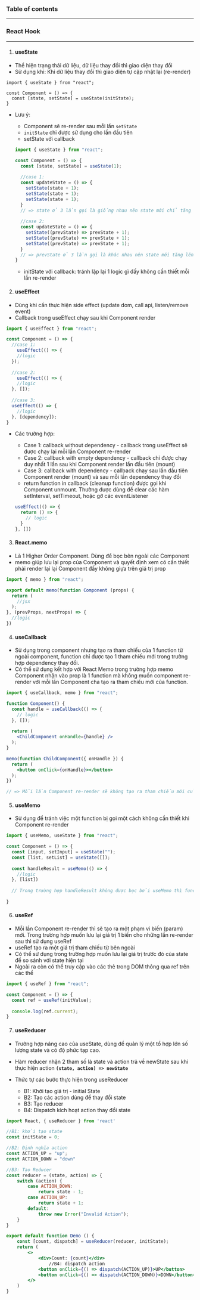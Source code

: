 ### **Table of contents**

---





### React Hook

---

1. #### useState

* Thể hiện trạng thái dữ liệu, dữ liệu thay đổi thì giao diện thay đổi
* Sử dụng khi: Khi dữ liệu thay đổi thì giao diện tự cập nhật lại (re-render)

```react
import { useState } from "react";

const Component = () => {
  const [state, setState] = useState(initState);
}
```

* Lưu ý:

  * Component sẽ re-render sau mỗi lần `setState` 
  * `initState` chỉ được sử dụng cho lần đầu tiên
  * setState với callback

  ```jsx
  import { useState } from "react";
  
  const Component = () => {
    const [state, setState] = useState(1);
    
    //case 1:
    const updateState = () => {
      setState(state + 1);
      setState(state + 1);
      setState(state + 1);
    } 
    // => state ở 3 lần gọi là giống nhau nên state mới chỉ tăng lên 1 lần
    
    //case 2:
    const updateState = () => {
      setState((prevState) => prevState + 1);
      setState((prevState) => prevState + 1);
      setState((prevState) => prevState + 1);
    }
    // => prevState ở 3 lần gọi là khác nhau nên state mới tăng lên 3 lần
  }
  ```

  * initState với callback: tránh lặp lại 1 logic gì đấy không cần thiết mỗi lần re-render



2. #### useEffect

* Dùng khi cần thực hiện side effect (update dom, call api, listen/remove event)
* Callback trong useEffect chạy sau khi Component render

```jsx
import { useEffect } from "react";

const Component = () => {
  //case 1:
 	useEffect(() => {
  	//logic  
  });
  
  //case 2:
 	useEffect(() => {
    //logic
  }, []);
  
  //case 3:
  useEffect(() => {
    //logic
  }, [dependency]);
}
```

* Các trường hợp:

  * Case 1: callback without dependency - callback trong useEffect sẽ được chạy lại mỗi lần Component re-render
  * Case 2: callback with empty dependency - callback chỉ được chạy duy nhất 1 lần sau khi Component render lần đầu tiên (mount)
  * Case 3: callback with dependency - callback chạy sau lần đầu tiên Component render (mount) và sau mỗi lần dependency thay đổi
  * return function in callback (cleanup function) được gọi khi Component unmount. Thường được dùng để clear các hàm setInterval, setTimeout, hoặc gỡ các eventListener

  ```jsx
  useEffect(() => {
    return () => {
      // logic
    }
  }, [])
  ```

  

3. #### React.memo

* Là 1 Higher Order Component. Dùng để bọc bên ngoài các Component
* memo giúp lưu lại prop của Component và quyết định xem có cần thiết phải render lại lại Component đấy không giựa trên giá trị prop

```jsx
import { memo } from "react";

export default memo(function Component (props) {
  return (
  	//jsx
  );
}, (prevProps, nextProps) => {
  //logic
})
```



4. #### useCallback

* Sử dụng trong component nhưng tạo ra tham chiếu của 1 function từ ngoài component, function chỉ được tạo 1 tham chiếu mới trong trường hợp dependency thay đổi.
* Có thể sử dụng kết hợp với React Memo trong trường hợp memo Component nhận vào prop là 1 function mà không muốn component re-render với mỗi lần Component cha tạo ra tham chiếu mới của function.

```jsx
import { useCallback, memo } from "react";

function Component() {
  const handle = useCallback(() => {
    // logic
  }, []);
  
  return (
  	<ChildComponent onHandle={handle} />
  );
}

memo(function ChildComponent({ onHandle }) {
  return (
  	<button onClick={onHandle}></button>
  );
})

// => Mỗi lần Component re-render sẽ không tạo ra tham chiếu mới của handle function nên ChildComponent sẽ không bị re-render
```



5. #### useMemo

* Sử dụng để tránh việc một function bị gọi một cách không cần thiết khi Component re-render

```jsx
import { useMemo, useState } from "react";

const Component = () => {
  const [input, setInput] = useState("");
  const [list, setList] = useState([]);
  
  const handleResult = useMemo(() => {
    //logic
  }, [list])
  
  // Trong trường hợp handleResult không được bọc bởi useMemo thì function sẽ được gọi mỗi lần Component re-render. Sau khi bọc bởi useMemo và có dependency thì chỉ được gọi mỗi khi dependency thay đổi
  
}
```



6. #### useRef

* Mỗi lần Component re-render thì sẽ tạo ra một phạm vi biến (param) mới. Trong trường hợp muốn lưu lại giá trị 1 biến cho những lần re-render sau thì sử dụng useRef
* useRef tạo ra một giá trị tham chiếu từ bên ngoài
* Có thể sử dụng trong trường hợp muốn lưu lại giá trị trước đó của state để so sánh với state hiện tại
* Ngoài ra còn có thể truy cập vào các thẻ trong DOM thông qua ref trên các thể

```jsx
import { useRef } from "react";

const Component = () => {
  const ref = useRef(initValue);
  
  console.log(ref.current);
}
```



7. #### useReducer

* Trường hợp nâng cao của useState, dùng để quản lý một tổ hợp lớn số lượng state và có độ phức tạp cao.
* Hàm reducer nhận 2 tham số là state và action trả về newState sau khi thực hiện action **`(state, action) => newState`**

* Thức tự các bước thực hiện trong useReducer
  * B1: Khởi tạo giá trị - initial State
  * B2: Tạo các action dùng để thay đổi state
  * B3: Tạo reducer
  * B4: Dispatch kích hoạt action thay đổi state

```jsx
import React, { useReducer } from 'react'

//B1: khởi tạo state
const initState = 0;

//B2: Định nghĩa action
const ACTION_UP = "up";
const ACTION_DOWN = "down"

//B3: Tạo Reducer
const reducer = (state, action) => {
    switch (action) {
        case ACTION_DOWN:
            return state - 1;
        case ACTION_UP:
            return state + 1;
        default:
            throw new Error("Invalid Action");
    }
}

export default function Demo () {
    const [count, dispatch] = useReducer(reducer, initState);
    return (
        <>
            <div>Count: {count}</div>
      			//B4: dispatch action
            <button onClick={() => dispatch(ACTION_UP)}>UP</button>
            <button onClick={() => dispatch(ACTION_DOWN)}>DOWN</button>
        </>
    )
}

```

